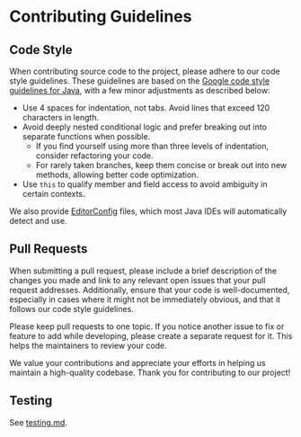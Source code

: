 # Contributing Guidelines

## Code Style

When contributing source code to the project, please adhere to our code style guidelines. These guidelines are based on
the [Google code style guidelines for Java](https://google.github.io/styleguide/javaguide.html), with a few minor
adjustments as described below:

- Use 4 spaces for indentation, not tabs. Avoid lines that exceed 120 characters in length.
- Avoid deeply nested conditional logic and prefer breaking out into separate functions when possible.
    - If you find yourself using more than three levels of indentation, consider refactoring your code.
    - For rarely taken branches, keep them concise or break out into new methods, allowing better code optimization.
- Use `this` to qualify member and field access to avoid ambiguity in certain contexts.

We also provide [EditorConfig](https://editorconfig.org/) files, which most Java IDEs will automatically detect and use.

## Pull Requests

When submitting a pull request, please include a brief description of the changes you made and link to any relevant open
issues that your pull request addresses. Additionally, ensure that your code is well-documented, especially in cases
where it might not be immediately obvious, and that it follows our code style guidelines.

Please keep pull requests to one topic.  If you notice another issue to fix or feature to add while developing, please 
create a separate request for it.  This helps the maintainers to review your code.

We value your contributions and appreciate your efforts in helping us maintain a high-quality codebase. Thank you for
contributing to our project!

## Testing

See [testing.md](docs/testing.md).
